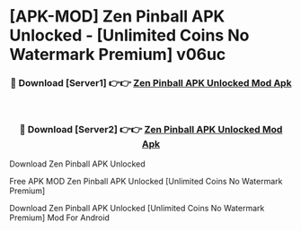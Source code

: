 # [APK-MOD] Zen Pinball APK Unlocked - [Unlimited Coins No Watermark Premium] v06uc



<div align="center">
<h3>🔴 Download [Server1] 👉👉 <a href="https://momento.my/?title=Zen_Pinball_APK_Unlocked">Zen Pinball APK Unlocked Mod Apk</a></h3><br>

<h3>🔴 Download [Server2] 👉👉 <a href="https://momento.my/?title=Zen_Pinball_APK_Unlocked">Zen Pinball APK Unlocked Mod Apk</a></h3>
</div>



Download Zen Pinball APK Unlocked 

Free APK MOD Zen Pinball APK Unlocked [Unlimited Coins No Watermark Premium]

Download Zen Pinball APK Unlocked [Unlimited Coins No Watermark Premium] Mod For Android
